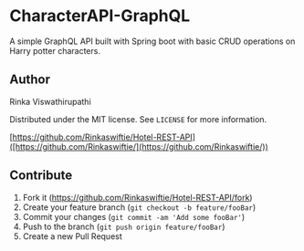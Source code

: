 # CharacterAPI-GraphQL
A simple GraphQL API built with Spring boot with basic CRUD operations on Harry potter characters.

## Author

Rinka Viswathirupathi

Distributed under the MIT license. See ``LICENSE`` for more information.

[https://github.com/Rinkaswiftie/Hotel-REST-API]([https://github.com/Rinkaswiftie/](https://github.com/Rinkaswiftie/))

## Contribute

1. Fork it (<https://github.com/Rinkaswiftie/Hotel-REST-API/fork>)
2. Create your feature branch (`git checkout -b feature/fooBar`)
3. Commit your changes (`git commit -am 'Add some fooBar'`)
4. Push to the branch (`git push origin feature/fooBar`)
5. Create a new Pull Request
